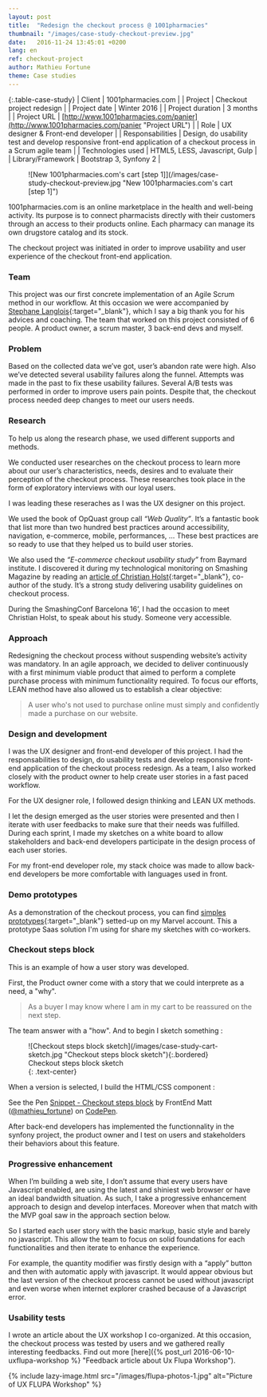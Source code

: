 ```yaml
---
layout: post
title:  "Redesign the checkout process @ 1001pharmacies"
thumbnail: "/images/case-study-checkout-preview.jpg"
date:   2016-11-24 13:45:01 +0200
lang: en
ref: checkout-project
author: Mathieu Fortune
theme: Case studies
---
```


{:.table-case-study}
| Client        | 1001pharmacies.com |
| Project           | Checkout project redesign |
| Project date      | Winter 2016        |
| Project duration  | 3 months           |
| Project URL       | [http://www.1001pharmacies.com/panier](http://www.1001pharmacies.com/panier "Project URL") |
| Role              | UX designer & Front-end developer |
| Responsabilities  | Design, do usability test and develop responsive front-end application of a checkout process in a Scrum agile team |
| Technologies used | HTML5, LESS, Javascript, Gulp |
| Library/Framework | Bootstrap 3, Synfony 2 |


<div class="large" markdown="1">
  <figure markdown="1" class="text-center">
  ![New 1001pharmacies.com's cart [step 1]](/images/case-study-checkout-preview.jpg "New 1001pharmacies.com's cart [step 1]")
  </figure>
</div>

1001pharmacies.com is an online marketplace in the health and well-being activity. Its purpose is to connect pharmacists directly with their customers through an access to their products online. Each pharmacy can manage its own drugstore catalog and its stock.

The checkout project was initiated in order to improve usability and user experience of the checkout front-end application.

### Team

This project was our first concrete implementation of an Agile Scrum method in our workflow.
At this occasion we were accompanied by [Stephane Langlois](http://scopyleft.fr/ "Visit Stephane Langlois website"){:target="_blank"}, which I say a big thank you for his advices and coaching.
The team that worked on this project consisted of 6 people. A product owner, a scrum master, 3 back-end devs and myself.


### Problem

Based on the collected data we’ve got, user’s abandon rate were high. Also we’ve detected several usability failures along the funnel.
Attempts was made in the past to fix these usability failures. Several A/B tests was performed in order to improve users pain points.
Despite that, the checkout process needed deep changes to meet our users needs.


### Research

To help us along the research phase, we used different supports and methods.

We conducted user researches on the checkout process to learn more about our user’s characteristics, needs, desires and to evaluate their perception of the checkout process. These researches took place in the form of exploratory interviews with our loyal users.

I was leading these reseraches as I was the UX designer on this project.

We used the book of OpQuast group call _“Web Quality”_. It’s a fantastic book that list more than two hundred best practices around accessibility, navigation, e-commerce, mobile, performances, ... These best practices are so ready to use that they helped us to build user stories.

We also used the _“E-commerce checkout usability study”_ from Baymard institute. I discovered it during my technological monitoring on Smashing Magazine by reading an [article of Christian Holst](https://www.smashingmagazine.com/2011/04/fundamental-guidelines-of-e-commerce-checkout-design/ "Read article of Christian Holst on Smashing Magazine"){:target="_blank"}, co-author of the study. It’s a strong study delivering usability guidelines on checkout process.

During the SmashingConf Barcelona 16’, I had the occasion to meet Christian Holst, to speak about his study. Someone very accessible.

### Approach

Redesigning the checkout process without suspending website’s activity was mandatory.
In an agile approach, we decided to deliver continuously with a first minimum viable product that aimed to perform a complete purchase process with minimum functionality required.
To focus our efforts, LEAN method have also allowed us to establish a clear objective:
<blockquote>
A user who's not used to purchase online must simply and confidently made a purchase on our website.
</blockquote>


### Design and development


I was the UX designer and front-end developer of this project.
I had the responsabilities to design, do usability tests and develop responsive front-end application of the checkout process redesign. As a team, I also worked closely with the product owner to help create user stories in a fast paced workflow.

For the UX designer role, I followed design thinking and LEAN UX methods.

I let the design emerged as the user stories were presented and then I iterate with user feedbacks to make sure that their needs was fulfilled. During each sprint, I made my sketches on a white board to allow stakeholders and back-end developers participate in the design process of each user stories.

For my front-end developer role, my stack choice was made to allow back-end developers be more comfortable with languages used in front.


### Demo prototypes

As a demonstration of the checkout process, you can find [simples prototypes](https://marvelapp.com/1fcb351/screen/16618571 "Prototypes of checkout process"){:target="_blank"} setted-up on my Marvel account. This a prototype Saas solution I'm using for share my sketches with co-workers.

### Checkout steps block

This is an example of how a user story was developed.

First, the Product owner come with a story that we could interprete as a need, a "why".
<blockquote>As a buyer I may know where I am in my cart to be reassured on the next step.</blockquote>

The team answer with a "how". And to begin I sketch something :

<figure markdown="1" class="text-center">
![Checkout steps block sketch](/images/case-study-cart-sketch.jpg "Checkout steps block sketch"){:.bordered}
<figcaption>
  Checkout steps block sketch
</figcaption>
{: .text-center}
</figure>

When a version is selected, I build the HTML/CSS component :

<p data-height="265" data-theme-id="0" data-slug-hash="PbwjZw" data-default-tab="css,result" data-user="mathieu_fortune" data-embed-version="2" data-pen-title="Snippet - Checkout steps block" class="codepen">See the Pen <a href="http://codepen.io/mathieu_fortune/pen/PbwjZw/">Snippet - Checkout steps block</a> by FrontEnd Matt (<a href="http://codepen.io/mathieu_fortune">@mathieu_fortune</a>) on <a href="http://codepen.io">CodePen</a>.</p>
<script async src="https://production-assets.codepen.io/assets/embed/ei.js"></script>

After back-end developers has implemented the functionnality in the synfony project, the product owner and I test on users and stakeholders their behaviors about this feature.


### Progressive enhancement

When I’m building a web site, I don’t assume that every users have Javascript enabled, are using the latest and shiniest web browser or have an ideal bandwidth situation. As such, I take a progressive enhancement approach to design and develop interfaces. Moreover when that match with the MVP goal saw in the approach section below.

So I started each user story with the basic markup, basic style and barely no javascript. This allow the team to focus on solid foundations for each functionalities and then iterate to enhance the experience.

For example, the quantity modifier was firstly design with a “apply” button and then with automatic apply with javascript. It would appear obvious but the last version of the checkout process cannot be used without javascript and even worse when internet explorer crashed because of a Javascript error.

### Usability tests

I wrote an article about the UX workshop I co-organized. At this occasion, the checkout process was tested by users and we gathered really interesting feedbacks. Find out more [here]({% post_url 2016-06-10-uxflupa-workshop %} "Feedback article about Ux Flupa Workshop").


{% include lazy-image.html src="/images/flupa-photos-1.jpg" alt="Picture of UX FLUPA Workshop" %}
